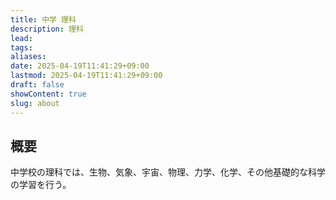 ```yaml
---
title: 中学 理科
description: 理科
lead: 
tags: 
aliases: 
date: 2025-04-19T11:41:29+09:00
lastmod: 2025-04-19T11:41:29+09:00
draft: false
showContent: true
slug: about
---
```

## 概要
中学校の理科では、生物、気象、宇宙、物理、力学、化学、その他基礎的な科学の学習を行う。